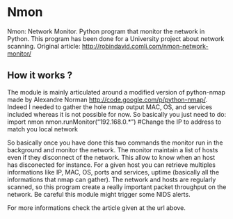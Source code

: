 Nmon
====

Nmon: Network Monitor. Python program that monitor the network in Python.
This program has been done for a University project about network scanning.
Original article: http://robindavid.comli.com/nmon-network-monitor/

How it works ?
--------------

The module is mainly articulated around a modified version of python-nmap made by Alexandre Norman http://code.google.com/p/python-nmap/.
Indeed I needed to gather the hole nmap output MAC, OS, and services included whereas it is not possible for now.
So basically you just need to do:
import nmon
nmon.runMonitor(“192.168.0.*”)
#Change the IP to address to match you local network

So basically once you have done this two commands the monitor run in the background and monitor the network.
The monitor maintain a list of hosts even if they disconnect of the network. This allow to know when an host has disconected for instance.
For a given host you can retrieve multiples informations like IP, MAC, OS, ports and services, uptime (basically all the informations that nmap can gather).
The network and hosts are regularly scanned, so this program create a really important packet throughput on the network. Be careful this module might
trigger some NIDS alerts.

For more informations check the article given at the url above.